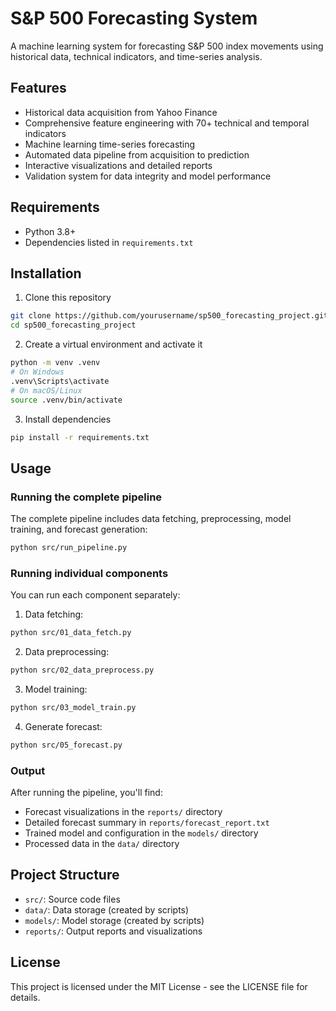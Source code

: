 # S&P 500 Forecasting System

A machine learning system for forecasting S&P 500 index movements using historical data, technical indicators, and time-series analysis.

## Features

- Historical data acquisition from Yahoo Finance
- Comprehensive feature engineering with 70+ technical and temporal indicators
- Machine learning time-series forecasting
- Automated data pipeline from acquisition to prediction
- Interactive visualizations and detailed reports
- Validation system for data integrity and model performance

## Requirements

- Python 3.8+
- Dependencies listed in `requirements.txt`

## Installation

1. Clone this repository
```bash
git clone https://github.com/yourusername/sp500_forecasting_project.git
cd sp500_forecasting_project
```

2. Create a virtual environment and activate it
```bash
python -m venv .venv
# On Windows
.venv\Scripts\activate
# On macOS/Linux
source .venv/bin/activate
```

3. Install dependencies
```bash
pip install -r requirements.txt
```

## Usage

### Running the complete pipeline

The complete pipeline includes data fetching, preprocessing, model training, and forecast generation:

```bash
python src/run_pipeline.py
```

### Running individual components

You can run each component separately:

1. Data fetching:
```bash
python src/01_data_fetch.py
```

2. Data preprocessing:
```bash
python src/02_data_preprocess.py
```

3. Model training:
```bash
python src/03_model_train.py
```

4. Generate forecast:
```bash
python src/05_forecast.py
```

### Output

After running the pipeline, you'll find:
- Forecast visualizations in the `reports/` directory
- Detailed forecast summary in `reports/forecast_report.txt`
- Trained model and configuration in the `models/` directory
- Processed data in the `data/` directory

## Project Structure

- `src/`: Source code files
- `data/`: Data storage (created by scripts)
- `models/`: Model storage (created by scripts)
- `reports/`: Output reports and visualizations

## License

This project is licensed under the MIT License - see the LICENSE file for details.